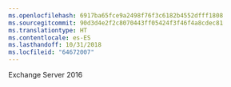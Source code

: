 ```yaml
---
ms.openlocfilehash: 6917ba65fce9a2498f76f3c6182b4552dfff1808
ms.sourcegitcommit: 90d3d4e2f2c8070443ff05424f3f46f4a8cdec81
ms.translationtype: HT
ms.contentlocale: es-ES
ms.lasthandoff: 10/31/2018
ms.locfileid: "64672007"
---
```

Exchange Server 2016